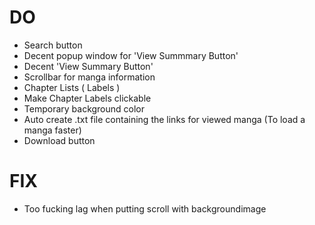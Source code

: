 # DO
* Search button
* Decent popup window for 'View Summmary Button'
* Decent 'View Summary Button'
* Scrollbar for manga information
* Chapter Lists ( Labels )
* Make Chapter Labels clickable
* Temporary background color
* Auto create .txt file containing the links for viewed manga (To load a manga faster)
* Download button
# FIX
* Too fucking lag when putting scroll with backgroundimage


